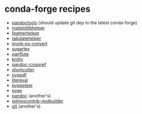 # conda-forge recipes

* [pandoctools](https://github.com/conda-forge/pandoctools-feedstock) (should update git dep to the latest conda-forge)
* [matplotlibhelper](https://github.com/conda-forge/matplotlibhelper-feedstock)
* [featherhelper](https://github.com/conda-forge/featherhelper-feedstock)
* [tabulatehelper](https://github.com/conda-forge/tabulatehelper-feedstock)
* [ipynb-py-convert](https://github.com/conda-forge/ipynb-py-convert-feedstock)
* [sugartex](https://github.com/conda-forge/sugartex-feedstock)
* [panflute](https://github.com/conda-forge/panflute-feedstock)
* [knitty](https://github.com/conda-forge/knitty-feedstock)
* [pandoc-crossref](https://github.com/conda-forge/pandoc-crossref-feedstock)
* [shortcutter](https://github.com/conda-forge/shortcutter-feedstock)
* [pyppdf](https://github.com/conda-forge/pyppdf-feedstock)
* [litereval](https://github.com/conda-forge/litereval-feedstock)
* [pyppeteer](https://github.com/conda-forge/pyppeteer-feedstock)
* [pyee](https://github.com/conda-forge/pyee-feedstock)
* [pandoc](https://github.com/conda-forge/pandoc-feedstock) (another's)
* [sphinxcontrib-restbuilder](https://github.com/conda-forge/sphinxcontrib-restbuilder-feedstock)
* [git](https://github.com/conda-forge/git-feedstock) (another's)
